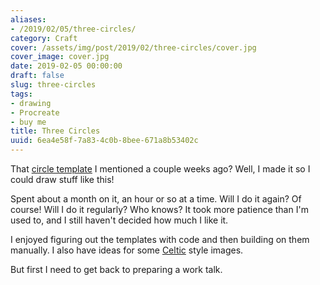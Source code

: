 ```yaml
---
aliases:
- /2019/02/05/three-circles/
category: Craft
cover: /assets/img/post/2019/02/three-circles/cover.jpg
cover_image: cover.jpg
date: 2019-02-05 00:00:00
draft: false
slug: three-circles
tags:
- drawing
- Procreate
- buy me
title: Three Circles
uuid: 6ea4e58f-7a83-4c0b-8bee-671a8b53402c
---
```


That [circle template][] I mentioned a couple weeks ago? Well, I made it so I could draw stuff like this!

[circle template]: /post/2019/01/circular-grids-with-python-and-pillow
<!--more-->

Spent about a month on it, an hour or so at a time. Will I do it again? Of course! Will I do it regularly?
Who knows? It took more patience than I'm used to, and I still haven't decided how much I like it.

I enjoyed figuring out the templates with code and then building on them manually. I also have ideas for some
[Celtic][] style images.

But first I need to get back to preparing a work talk.

[Celtic]: /tag/celtic

